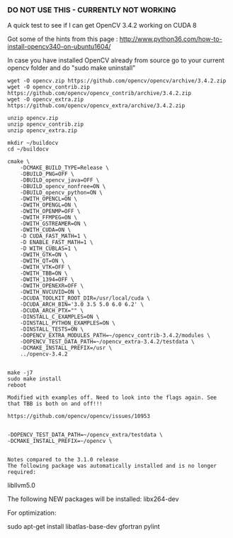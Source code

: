 
### DO NOT USE THIS - CURRENTLY NOT WORKING
A quick test to see if I can get OpenCV 3.4.2 working on CUDA 8

Got some of the hints from this page : http://www.python36.com/how-to-install-opencv340-on-ubuntu1604/

In case you have installed OpenCV already from source go to your current opencv folder and do "sudo make uninstall"
```
wget -O opencv.zip https://github.com/opencv/opencv/archive/3.4.2.zip
wget -O opencv_contrib.zip https://github.com/opencv/opencv_contrib/archive/3.4.2.zip
wget -O opencv_extra.zip https://github.com/opencv/opencv_extra/archive/3.4.2.zip

unzip opencv.zip
unzip opencv_contrib.zip
unzip opencv_extra.zip

mkdir ~/buildocv
cd ~/buildocv

cmake \
    -DCMAKE_BUILD_TYPE=Release \
    -DBUILD_PNG=OFF \
    -DBUILD_opencv_java=OFF \
    -DBUILD_opencv_nonfree=ON \
    -DBUILD_opencv_python=ON \
    -DWITH_OPENCL=ON \
    -DWITH_OPENGL=ON \
    -DWITH_OPENMP=OFF \
    -DWITH_FFMPEG=ON \
    -DWITH_GSTREAMER=ON \
    -DWITH_CUDA=ON \
    -D CUDA_FAST_MATH=1 \
    -D ENABLE_FAST_MATH=1 \
    -D WITH_CUBLAS=1 \
    -DWITH_GTK=ON \
    -DWITH_QT=ON \
    -DWITH_VTK=OFF \
    -DWITH_TBB=ON \
    -DWITH_1394=OFF \
    -DWITH_OPENEXR=OFF \
    -DWITH_NVCUVID=ON \
    -DCUDA_TOOLKIT_ROOT_DIR=/usr/local/cuda \
    -DCUDA_ARCH_BIN='3.0 3.5 5.0 6.0 6.2' \
    -DCUDA_ARCH_PTX="" \
    -DINSTALL_C_EXAMPLES=ON \
    -DINSTALL_PYTHON_EXAMPLES=ON \
    -DINSTALL_TESTS=ON \
    -DOPENCV_EXTRA_MODULES_PATH=~/opencv_contrib-3.4.2/modules \
    -DOPENCV_TEST_DATA_PATH=~/opencv_extra-3.4.2/testdata \
    -DCMAKE_INSTALL_PREFIX=/usr \
    ../opencv-3.4.2


make -j7
sudo make install
reboot

Modified with examples off. Need to look into the flags again. See that TBB is both on and off!!!

https://github.com/opencv/opencv/issues/10953


```
    -DOPENCV_TEST_DATA_PATH=~/opencv_extra/testdata \
    -DCMAKE_INSTALL_PREFIX=~/opencv \
    
    
    Notes compared to the 3.1.0 release
    The following package was automatically installed and is no longer required:
  libllvm5.0
  
  The following NEW packages will be installed:
  libx264-dev

For optimization:

sudo apt-get install libatlas-base-dev gfortran pylint



